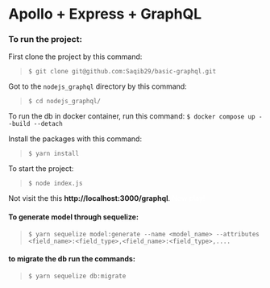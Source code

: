 # Apollo + Express + GraphQL


### To run the project:
First clone the project by this command:
>`$ git clone git@github.com:Saqib29/basic-graphql.git`

Got to the `nodejs_graphql` directory by this command:
>`$ cd nodejs_graphql/`

To run the db in docker container, run this command:
`$ docker compose up --build --detach`

Install the packages with this command:
>`$ yarn install`

To start the project:
>`$ node index.js`

Not visit the this __http://localhost:3000/graphql__.
<span style="color:white">Now play!</span>


#### To generate model through sequelize:
>`$ yarn sequelize model:generate --name <model_name> --attributes <field_name>:<field_type>,<field_name>:<field_type>,....`

#### to migrate the db run the commands:
>`$ yarn sequelize db:migrate`